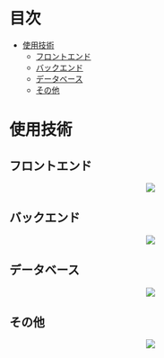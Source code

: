 <h1 id="index">目次</h1>

- [使用技術](#使用技術)
  - [フロントエンド](#dev-front)
  - [バックエンド](#dev-back)
  - [データベース](#dev-db)
  - [その他](#dev-others)

<h1 id="technology-used">使用技術</h1>
<h2 id="dev-front">フロントエンド</h2>
<p align="center">
  <a href="https://skillicons.dev">
    <img src="https://skillicons.dev/icons?i=html,js,react" />
  </a>
</p>

<h2 id="dev-back">バックエンド</h2>
<p align="center">
  <a href="https://skillicons.dev">
    <img src="https://skillicons.dev/icons?i=py,django,fastapi" />
  </a>
</p>

<h2 id="dev-db">データベース</h2>
<p align="center">
  <a href="https://skillicons.dev">
    <img src="https://skillicons.dev/icons?i=postgres,sqlite" />
  </a>
</p>

<h2 id="dev-others">その他</h2>
<p align="center">
  <a href="https://skillicons.dev">
    <img src="https://skillicons.dev/icons?i=bash,vim,fortran,latex,linux,git,github,vscode" />
  </a>
</p>
